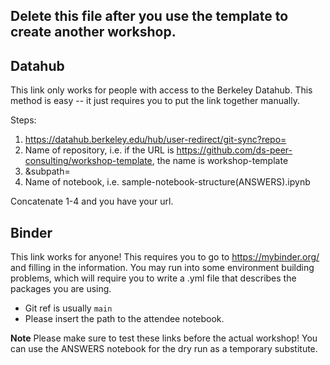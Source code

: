 ## Delete this file after you use the template to create another workshop.

## Datahub

This link only works for people with access to the Berkeley Datahub. This method is easy -- it just requires you to put the link together manually.

Steps:
1. https://datahub.berkeley.edu/hub/user-redirect/git-sync?repo=
2. Name of repository, i.e. if the URL is https://github.com/ds-peer-consulting/workshop-template, the name is workshop-template
3. &subpath=
4. Name of notebook, i.e. sample-notebook-structure(ANSWERS).ipynb

Concatenate 1-4 and you have your url.

## Binder

This link works for anyone! This requires you to go to https://mybinder.org/ and filling in the information. You may run into some environment building problems, which will require you to write a .yml file that describes the packages you are using.

- Git ref is usually `main`
- Please insert the path to the attendee notebook.

**Note** Please make sure to test these links before the actual workshop! You can use the ANSWERS notebook for the dry run as a temporary substitute.
